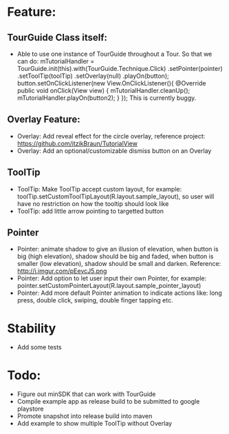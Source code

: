 # Feature:
## TourGuide Class itself:
- Able to use one instance of TourGuide throughout a Tour. So that we can do: 
    mTutorialHandler = TourGuide.init(this).with(TourGuide.Technique.Click)
                .setPointer(pointer)
                .setToolTip(toolTip)
                .setOverlay(null)
                .playOn(button);
   button.setOnClickListener(new View.OnClickListener(){
            @Override
            public void onClick(View view) {
                mTutorialHandler.cleanUp();
                mTutorialHandler.playOn(button2);
            }
        });
  This is currently buggy.

## Overlay Feature:
- Overlay: Add reveal effect for the circle overlay, reference project: https://github.com/itzikBraun/TutorialView
- Overlay: Add an optional/customizable dismiss button on an Overlay

## ToolTip
- ToolTip: Make ToolTip accept custom layout, for example:
  toolTip.setCustomToolTipLayout(R.layout.sample_layout), so user will have no
restriction on how the tooltip should look like
- ToolTip: add little arrow pointing to targetted button

## Pointer
- Pointer: animate shadow to give an illusion of elevation, when button is big (high elevation), shadow should be big and faded, when button is smaller (low elevation), shadow should be small and darken. Reference: http://i.imgur.com/pEevcJ5.png
- Pointer: Add option to let user input their own Pointer, for example:
  pointer.setCustomPointerLayout(R.layout.sample_pointer_layout)
- Pointer: Add more default Pointer animation to indicate actions like:
  long press, double click, swiping, double finger tapping etc.

# Stability
- Add some tests

# Todo:
- Figure out minSDK that can work with TourGuide
- Compile example app as release build to be submitted to google playstore
- Promote snapshot into release build into maven
- Add example to show multiple ToolTip without Overlay
